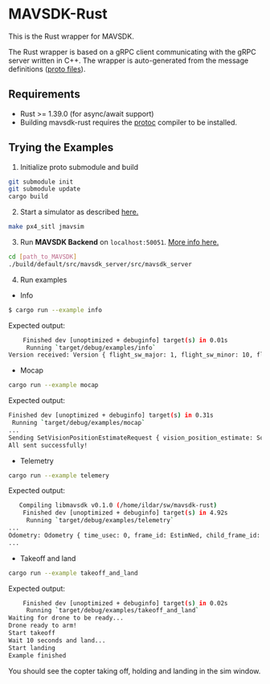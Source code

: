 # MAVSDK-Rust

This is the Rust wrapper for MAVSDK.

The Rust wrapper is based on a gRPC client communicating with the gRPC server written in C++.
The wrapper is auto-generated from the message definitions ([proto files](https://github.com/mavlink/MAVSDK-Proto)).

## Requirements

- Rust >= 1.39.0 (for async/await support)
- Building mavsdk-rust requires the [protoc](https://grpc.io/docs/protoc-installation/) compiler to be installed.

## Trying the Examples

1. Initialize proto submodule and build

```bash
git submodule init
git submodule update
cargo build
```

2. Start a simulator as described [here.](https://mavsdk.mavlink.io/main/en/cpp/examples/#setting-up-a-simulator)

```bash
make px4_sitl jmavsim
```

3. Run **MAVSDK Backend** on `localhost:50051`. [More info here.](https://mavsdk.mavlink.io/main/en/cpp/guide/build_mavsdk_server.html)

```bash
cd [path_to_MAVSDK]
./build/default/src/mavsdk_server/src/mavsdk_server
```

4. Run examples

- Info

```bash
$ cargo run --example info

```

Expected output:

```bash
    Finished dev [unoptimized + debuginfo] target(s) in 0.01s
     Running `target/debug/examples/info`
Version received: Version { flight_sw_major: 1, flight_sw_minor: 10, flight_sw_patch: 0, flight_sw_vendor_major: 0, flight_sw_vendor_minor: 0, flight_sw_vendor_patch: 0, os_sw_major: 8, os_sw_minor: 2, os_sw_patch: 0 }
```

- Mocap

```bash
cargo run --example mocap
```

Expected output:

```bash
Finished dev [unoptimized + debuginfo] target(s) in 0.31s
 Running `target/debug/examples/mocap`
...
Sending SetVisionPositionEstimateRequest { vision_position_estimate: Some(VisionPositionEstimate { time_usec: 0, position_body: Some(PositionBody { x_m: 49.89981, y_m: -49.89981, z_m: -4.9900193 }), angle_body: Some(AngleBody { roll_rad: 0.0, pitch_rad: 0.0, yaw_rad: 0.0 }), pose_covariance: Some(Covariance { covariance_matrix: [] }) }) }
All sent successfully!
```

- Telemetry

```bash
cargo run --example telemery
```

Expected output:

```bash
   Compiling libmavsdk v0.1.0 (/home/ildar/sw/mavsdk-rust)
    Finished dev [unoptimized + debuginfo] target(s) in 4.92s
     Running `target/debug/examples/telemetry`
...
Odometry: Odometry { time_usec: 0, frame_id: EstimNed, child_frame_id: Undef, position_body: PositionBody { x_m: 0.0, y_m: 0.0, z_m: -3.483048 }, q: Quaternion { w: 0.6384722, x: -0.004061609, y: 0.079110526, z: 0.76555747 }, speed_body: SpeedBody { velocity_x_m_s: 0.0042169667, velocity_y_m_s: -0.0015938352, velocity_z_m_s: -0.014632007 }, angular_velocity_body: AngularVelocityBody { roll_rad_s: 0.0005086092, pitch_rad_s: 0.00023366197, yaw_rad_s: -0.0002803828 }, pose_covariance: Covariance { covariance_matrix: [0.0079130605, 0.0, 0.0, 0.0, 0.0, 0.0, 0.007913225, 0.0, 0.0, 0.0, 0.0, 0.044821125, 0.0, 0.0, 0.0, 0.0, 0.0, 0.0, 0.0, 0.0, 0.0] }, velocity_covariance: Covariance { covariance_matrix: [0.0052988436, 0.0, 0.0, 0.0, 0.0, 0.0, 0.0052990587, 0.0, 0.0, 0.0, 0.0, 0.0045366324, 0.0, 0.0, 0.0, 0.0, 0.0, 0.0, 0.0, 0.0, 0.0] } }
...
```

- Takeoff and land

```bash
cargo run --example takeoff_and_land

```

Expected output:

```bash
    Finished dev [unoptimized + debuginfo] target(s) in 0.02s
     Running `target/debug/examples/takeoff_and_land`
Waiting for drone to be ready...
Drone ready to arm!
Start takeoff
Wait 10 seconds and land...
Start landing
Example finished
```

You should see the copter taking off, holding and landing in the sim window.
